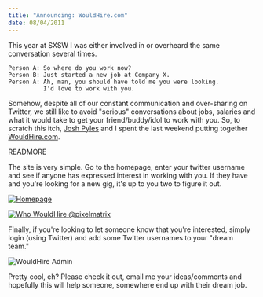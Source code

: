 ```yaml
--- 
title: "Announcing: WouldHire.com"
date: 08/04/2011
---
```


[Josh Pyles]: http://pixelmatrixdesign.com/

This year at SXSW I was either involved in or overheard the same conversation several times. 

    Person A: So where do you work now?
    Person B: Just started a new job at Company X.
    Person A: Ah, man, you should have told me you were looking. 
              I'd love to work with you.

Somehow, despite all of our constant communication and over-sharing on Twitter, we still like to avoid "serious" conversations about jobs, salaries and what it would take to get your friend/buddy/idol to work with you. So, to scratch this itch, [Josh Pyles] and I spent the last weekend putting together <a href="http://wouldhire.com">WouldHire.com</a>.

READMORE

The site is very simple. Go to the homepage, enter your twitter username and see if anyone has expressed interest in working with you. If they have and you're looking for a new gig, it's up to you two to figure it out.

<a href="http://wouldhire.com"><img src="/images/WouldHire-homepage.png" alt="Homepage"></a>

<a href="http://who.wouldhire.com/pixelmatrix"><img src="/images/WouldHire-who.png" alt="Who WouldHire @pixelmatrix"></a>

Finally, if you're looking to let someone know that you're interested, simply login (using Twitter) and add some Twitter usernames to your "dream team."

<img src="/images/WouldHire-admin.png" alt="WouldHire Admin">

Pretty cool, eh? Please check it out, email me your ideas/comments and hopefully this will help someone, somewhere end up with their dream job.